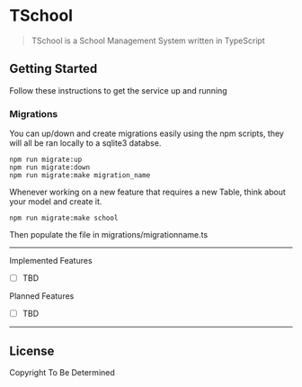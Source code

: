 # TSchool

> TSchool is a School Management System written in TypeScript

## Getting Started

Follow these instructions to get the service up and running

### Migrations

You can up/down and create migrations easily using the npm scripts, they will all be ran locally to a sqlite3 databse.

```
npm run migrate:up
npm run migrate:down
npm run migrate:make migration_name
```

Whenever working on a new feature that requires a new Table, think about your model and create it.

```
npm run migrate:make school
```

Then populate the file in migrations/migrationname.ts

---

Implemented Features

- [ ] TBD

Planned Features

- [ ] TBD

---

## License

Copyright To Be Determined
